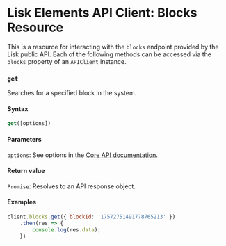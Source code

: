 # Lisk Elements API Client: Blocks Resource

This is a resource for interacting with the `blocks` endpoint provided by the Lisk public API. Each of the following methods can be accessed via the `blocks` property of an `APIClient` instance.

### `get`

Searches for a specified block in the system.

#### Syntax

```js
get([options])
```

#### Parameters

`options`: See options in the [Core API documentation](/lisk-core/user-guide/api/1-0/1-0.json).

#### Return value

`Promise`: Resolves to an API response object.

#### Examples

```js
client.blocks.get({ blockId: '17572751491778765213' })
    .then(res => {
        console.log(res.data);
    })
```
